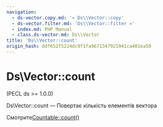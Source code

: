 ```yaml
---
navigation:
  - ds-vector.copy.md: '« Ds\\Vector::copy'
  - ds-vector.filter.md: 'Ds\\Vector::filter »'
  - index.md: PHP Manual
  - class.ds-vector.md: Ds\\Vector
title: 'Ds\\Vector::count'
origin_hash: ddf652f5224dc9f1fa9671347921941ca401ea50
---
```

# Ds\\Vector::count

(PECL ds >= 1.0.0)

Ds\\Vector::count — Повертає кількість елементів вектора

Смотрите[Countable::count()](countable.count.md)
